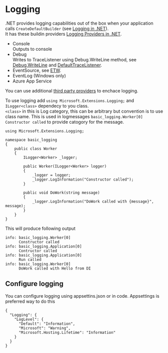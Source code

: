 # Logging

.NET provides logging capabilities out of the box when your application calls ```CreateDefaultBuilder``` (see [Logging in .NET](https://docs.microsoft.com/en-us/dotnet/core/extensions/logging?tabs=command-line)).  
It has these buildin providers [Logging Providers in .NET](https://docs.microsoft.com/en-us/dotnet/core/extensions/logging-providers).  

- Console  
Outputs to console
- Debug  
Writes to TraceListener using Debug.WriteLine method, see [Debug.WriteLine](https://docs.microsoft.com/en-us/dotnet/api/system.diagnostics.debug.writeline?view=net-6.0) and [DefaultTraceListener](https://docs.microsoft.com/en-us/dotnet/api/system.diagnostics.defaulttracelistener?view=net-6.0).
- EventSource, see [ETW](https://docs.microsoft.com/en-us/windows/win32/etw/event-tracing-portal).
- EventLog (Windows only)
- Azure App Service

You can use additional [third party providers](https://docs.microsoft.com/en-us/dotnet/core/extensions/logging-providers#third-party-logging-providers) to enchace logging.  

To use logging add ```using Microsoft.Extensions.Logging;``` and ```ILogger<class>``` dependecy to you class.  
```<class>``` in this is Log category, this can be arbitrary but convention is to use class name. This is used in logmessages ```basic_logging.Worker[0] Constructor called``` to provide catogory for the message.

```
using Microsoft.Extensions.Logging;

namespace basic_logging
{
    public class Worker
    {
        ILogger<Worker> _logger;

        public Worker(ILogger<Worker> logger)
        {
            _logger = logger;
            _logger.LogInformation("Constructor called");
        }

        public void DoWork(string message)
        {
            _logger.LogInformation("DoWork called with {message}", message);
        }
    }
}
```
This will produce following output
```
info: basic_logging.Worker[0]
      Constructor called
info: basic_logging.Application[0]
      Contructor called
info: basic_logging.Application[0]
      Run called
info: basic_logging.Worker[0]
      DoWork called with Hello from DI
```

## Configure logging
You can configure logging using appsettins.json or in code. Appsettings is preferred way to do this
```
{
  "Logging": {
    "LogLevel": {
      "Default": "Information",
      "Microsoft": "Warning",
      "Microsoft.Hosting.Lifetime": "Information"
    }
  }
}
```
